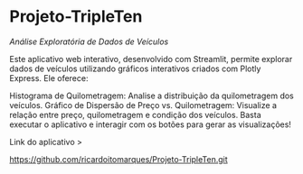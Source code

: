 # Projeto-TripleTen

*Análise Exploratória de Dados de Veículos*

Este aplicativo web interativo, desenvolvido com Streamlit, permite explorar dados de veículos utilizando gráficos interativos criados com Plotly Express. Ele oferece:

Histograma de Quilometragem: Analise a distribuição da quilometragem dos veículos.
Gráfico de Dispersão de Preço vs. Quilometragem: Visualize a relação entre preço, quilometragem e condição dos veículos.
Basta executar o aplicativo e interagir com os botões para gerar as visualizações!

Link do aplicativo > 

https://github.com/ricardoitomarques/Projeto-TripleTen.git
